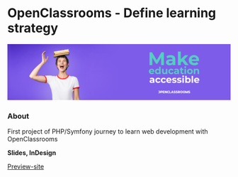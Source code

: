 # OpenClassrooms - Define learning strategy

![OpenClassrooms banneer](./ressources/images/oc_banner.png)

### About

First project of PHP/Symfony journey to learn web development with OpenClassrooms

**Slides, InDesign**

[Preview-site](https://openclassrooms.com/fr/)
